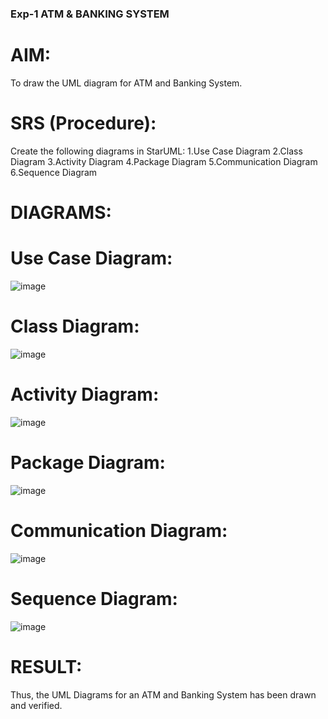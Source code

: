 ### Exp-1 ATM & BANKING SYSTEM

# AIM:
To draw the UML diagram for ATM and Banking System.

# SRS (Procedure):

Create the following diagrams in StarUML:
  1.Use Case Diagram
  2.Class Diagram
  3.Activity Diagram
  4.Package Diagram
  5.Communication Diagram
  6.Sequence Diagram

# DIAGRAMS:

# Use Case Diagram:

![image](https://github.com/user-attachments/assets/d7fd2639-0a23-4647-bed1-5f0540ab2b0a)

# Class Diagram:

![image](https://github.com/user-attachments/assets/71c9ac3f-be38-4ef5-a97f-b604eaa5efe9)

# Activity Diagram:

![image](https://github.com/user-attachments/assets/4c1f4756-581a-4d64-8f1b-50bc5985a108)

# Package Diagram:

![image](https://github.com/user-attachments/assets/db6f2ff6-3b5a-4562-a35c-f44d78ba4a76)

# Communication Diagram:

![image](https://github.com/user-attachments/assets/b4cfecde-1315-46e2-8f19-26e3366e6464)

# Sequence Diagram:

![image](https://github.com/user-attachments/assets/3327e13b-d553-4675-8e2b-366781f754a8)

# RESULT:

Thus, the UML Diagrams for an ATM and Banking System has been drawn and verified.
